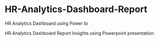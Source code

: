 # HR-Analytics-Dashboard-Report
HR Analytics Dashboard using Power bi

HR Analytics Dashboard Report Insights using Powerpoint presentation
